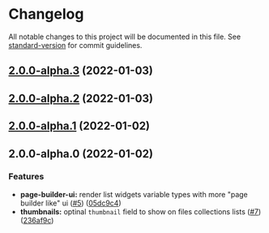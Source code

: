 # Changelog

All notable changes to this project will be documented in this file. See [standard-version](https://github.com/conventional-changelog/standard-version) for commit guidelines.

## [2.0.0-alpha.3](https://github.com/ecomplus/storefront-cms/compare/v2.0.0-alpha.2...v2.0.0-alpha.3) (2022-01-03)

## [2.0.0-alpha.2](https://github.com/ecomplus/storefront-cms/compare/v2.0.0-alpha.1...v2.0.0-alpha.2) (2022-01-03)

## [2.0.0-alpha.1](https://github.com/ecomplus/storefront-cms/compare/v2.0.0-alpha.0...v2.0.0-alpha.1) (2022-01-02)

## 2.0.0-alpha.0 (2022-01-02)


### Features

* **page-builder-ui:** render list widgets variable types with more "page builder like" ui ([#5](https://github.com/ecomplus/storefront-cms/issues/5)) ([05dc9c4](https://github.com/ecomplus/storefront-cms/commit/05dc9c48a2676c5502784bf278366a4b2f89429e))
* **thumbnails:** optinal `thumbnail` field to show on files collections lists ([#7](https://github.com/ecomplus/storefront-cms/issues/7)) ([236af9c](https://github.com/ecomplus/storefront-cms/commit/236af9c4a4d5f2695973619a43f5f5af8c79c18a))
